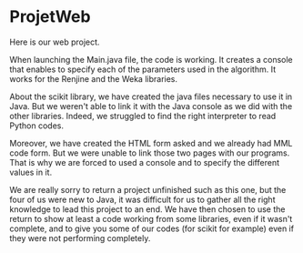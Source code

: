 # ProjetWeb


Here is our web project.

When launching the Main.java file, the code is working. It creates a console that enables to specify each of the parameters used in the algorithm. It works for the Renjine and the Weka libraries.

About the scikit library, we have created the java files necessary to use it in Java. But we weren't able to link it with the Java console as we did with the other libraries. Indeed, we struggled to find the right interpreter to read Python codes.

Moreover, we have created the HTML form asked and we already had MML code form. But we were unable to link those two pages with our programs. That is why we are forced to used a console and to specify the different values in it.

We are really sorry to return a project unfinished such as this one, but the four of us were new to Java, it was difficult for us to gather all the right knowledge to lead this project to an end. We have then chosen to use the return to show at least a code working from some libraries, even if it wasn't complete, and to give you some of our codes (for scikit for example) even if they were not performing completely.
